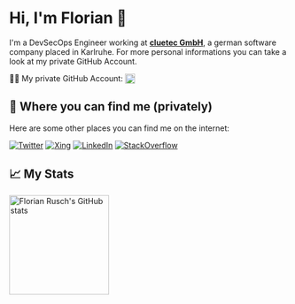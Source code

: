 # Hi, I'm Florian 👋

I'm a DevSecOps Engineer working at [**cluetec GmbH**](https://cluetec.de), a german software company placed in Karlruhe.
For more personal informations you can take a look at my private GitHub Account.

👨‍💻 My private GitHub Account: <a href="https://github.com/florianrusch" title="GitHub - florianrusch"><img src="https://img.shields.io/badge/GitHub-florianrusch-white?style=flat&logo=github&logoColor=white" height="18" style="vertical-align: text-top;" /></a>

## 🤳 Where you can find me (privately)

Here are some other places you can find me on the internet:

[![Twitter](https://img.shields.io/badge/Twitter-blue?style=for-the-badge&logo=twitter&logoColor=white)](https://twitter.com/florian_rusch)
[![Xing](https://img.shields.io/badge/Xing-green?style=for-the-badge&logo=xing&logoColor=white)](https://www.xing.com/profile/Florian_Rusch)
[![LinkedIn](https://img.shields.io/badge/Linkedin-blue?style=for-the-badge&logo=linkedin&logoColor=white)](https://www.linkedin.com/in/florianrusch/)
[![StackOverflow](https://img.shields.io/badge/Stackoverflow-orange?style=for-the-badge&logo=stackoverflow&logoColor=white)](https://stackoverflow.com/users/4072522/florian-rusch)

## 📈 My Stats
<a href="https://github.com/florianrusch-cluetec">
  <img height="180em" title="Florian Rusch's GitHub stats" src="https://github-readme-stats.vercel.app/api?username=florianrusch-cluetec&count_private=true&show_icons=true&theme=dracula&include_all_commits=true&bg_color=90,282A36,80165B" />
  <!-- <img height="180em" title="Florian Rusch's top programming languages" src="https://github-readme-stats.vercel.app/api/top-langs/?username=florianrusch-cluetec&layout=compact&custom_title=Most%20Used%20Languages%20on%20GitHub&theme=dracula&langs_count=8&bg_color=90,282A36,80165B" /> -->
</a>

<!-- GitHub Profile Inspirations:
- https://github.com/aler9
- https://github.com/ringabout
- https://github.com/marcusolsson
- https://github.com/jdhao
- https://github.com/jonataslaw
- https://github.com/micaellimedeiros -->
